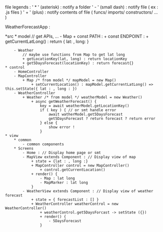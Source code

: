 file legends : 
	' * ' (asterisk) : notify a folder
	' - ' (small dash) : notify file ( ex : .js files )
	' + ' (plus) : notify contents of file ( funcs/ imports/ constructors/ ... )

WeatherForecastApp : 

*src
	* model
		// get APIs, ... 
		- Map
			+ const PATH :
			+ const ENDPOINT : 
			+ getCurrentLatLong() : return { lat: , long: }
			
		- Weather	
			// maybe use functions from Map to get lat long		
			+ getLocationKey(lat, long) : return locationKey
			+ get5DaysForecast(locationKey) : return forecast{}
	* control
		- HomeController
		- MapController
			+ Map /* from model */ mapModel = new Map()
				+ setCurrentLocation() : mapModel.getCurrentLatLong() => this.setState({ lat : , long : })
		- WeatherController
			+ Weather /* from model */ weatherModel = new Weather()
				+ async getWeatherForecast() {
					key = await weatherModel.getLocationKey() 
					if ( key ) { // or smt handle error
						await watherModel.get5DaysForecast 
						get5DaysForecast ? return forecast ? return error
					} else {
						show error !
					}				
	* view
		* common
			- common components
		* Screens
			- Home : // Display home page or smt
			- MapView extends Component : // Display view of map
				+ state = {lat : , long :}
				+ MapController control = new MapController()
					+ control.getCurrentLocation()
				+ render() {
					- Map : lat long
					- MapMarker : lat long
				} 
			- WeatherView extends Component : // Display view of weather forecast
				+ state = { forecastList : [] }
				+ WeatherController weatherControl = new WeatherController()
					+ weatherControl.get5DaysForcast -> setState ({})
					+ render() {
						- 5DaysForecast
					}